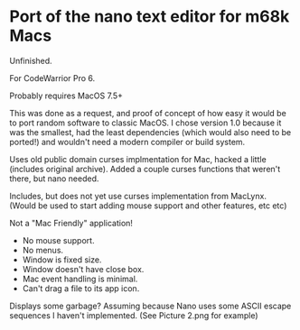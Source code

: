Port of the nano text editor for m68k Macs
===============

Unfinished.

For CodeWarrior Pro 6.

Probably requires MacOS 7.5+

This was done as a request, and proof of concept of how easy it would be to port random software to classic MacOS.  I chose version 1.0 because it was the smallest, had the least dependencies (which would also need to be ported!) and wouldn't need a modern compiler or build system.

Uses old public domain curses implmentation for Mac, hacked a little (includes original archive).
Added a couple curses functions that weren't there, but nano needed.

Includes, but does not yet use curses implementation from MacLynx.
(Would be used to start adding mouse support and other features, etc etc)

Not a "Mac Friendly" application!

- No mouse support.
- No menus.
- Window is fixed size.
- Window doesn't have close box.
- Mac event handling is minimal.
- Can't drag a file to its app icon.

Displays some garbage?
Assuming because Nano uses some ASCII escape sequences I haven't implemented.
(See Picture 2.png for example)
